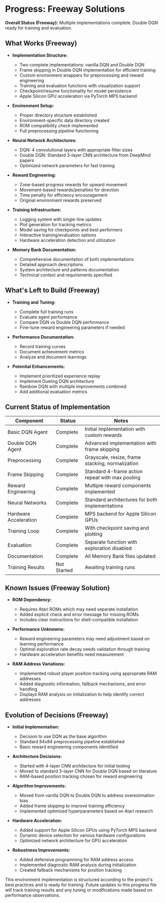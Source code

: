# Progress: Freeway Solutions

**Overall Status (Freeway):** Multiple implementations complete. Double DQN ready for training and evaluation.

## What Works (Freeway)

- **Implementation Structure:**
  - Two complete implementations: vanilla DQN and Double DQN
  - Frame skipping in Double DQN implementation for efficient training
  - Custom environment wrappers for preprocessing and reward engineering
  - Training and evaluation functions with visualization support
  - Checkpoint/resume functionality for model persistence 
  - Apple Silicon GPU acceleration via PyTorch MPS backend

- **Environment Setup:**
  - Proper directory structure established
  - Environment-specific data directory created
  - ROM compatibility check implemented
  - Full preprocessing pipeline functioning

- **Neural Network Architectures:**
  - DQN: 4 convolutional layers with appropriate filter sizes
  - Double DQN: Standard 3-layer CNN architecture from DeepMind papers
  - Optimized network parameters for fast training

- **Reward Engineering:**
  - Zone-based progress rewards for upward movement
  - Movement-based rewards/penalties for direction
  - Time penalty for efficiency encouragement
  - Original environment rewards preserved

- **Training Infrastructure:**
  - Logging system with single-line updates
  - Plot generation for tracking metrics
  - Model saving for checkpoints and best performers
  - Interactive training/evaluation options
  - Hardware acceleration detection and utilization

- **Memory Bank Documentation:**
  - Comprehensive documentation of both implementations
  - Detailed approach descriptions
  - System architecture and patterns documentation
  - Technical context and requirements specified

## What's Left to Build (Freeway)

- **Training and Tuning:**
  - Complete full training runs
  - Evaluate agent performance
  - Compare DQN vs Double DQN performance
  - Fine-tune reward engineering parameters if needed

- **Performance Documentation:**
  - Record training curves
  - Document achievement metrics
  - Analyze and document learnings

- **Potential Enhancements:**
  - Implement prioritized experience replay
  - Implement Dueling DQN architecture
  - Rainbow DQN with multiple improvements combined
  - Add additional evaluation metrics

## Current Status of Implementation

| Component | Status | Notes |
|-----------|--------|-------|
| Basic DQN Agent | Complete | Initial implementation with custom rewards |
| Double DQN Agent | Complete | Advanced implementation with frame skipping |
| Preprocessing | Complete | Grayscale, resize, frame stacking, normalization |
| Frame Skipping | Complete | Standard 4-frame action repeat with max pooling |
| Reward Engineering | Complete | Multiple reward components implemented |
| Neural Networks | Complete | Standard architectures for both implementations |
| Hardware Acceleration | Complete | MPS backend for Apple Silicon GPUs |
| Training Loop | Complete | With checkpoint saving and plotting |
| Evaluation | Complete | Separate function with exploration disabled |
| Documentation | Complete | All Memory Bank files updated |
| Training Results | Not Started | Awaiting training runs |

## Known Issues (Freeway Solution)

- **ROM Dependency:**
  - Requires Atari ROMs which may need separate installation
  - Added explicit check and error message for missing ROMs
  - Includes clear instructions for shell-compatible installation

- **Performance Unknowns:**
  - Reward engineering parameters may need adjustment based on learning performance
  - Optimal exploration rate decay needs validation through training
  - Hardware acceleration benefits need measurement

- **RAM Address Variations:**
  - Implemented robust player position tracking using appropriate RAM addresses
  - Added diagnostic information, fallback mechanisms, and error handling
  - Displays RAM analysis on initialization to help identify correct addresses

## Evolution of Decisions (Freeway)

- **Initial Implementation:**
  - Decision to use DQN as the base algorithm
  - Standard 84x84 preprocessing pipeline established
  - Basic reward engineering components identified

- **Architecture Decisions:**
  - Started with 4-layer CNN architecture for initial testing
  - Moved to standard 3-layer CNN for Double DQN based on literature
  - RAM-based position tracking chosen for reward engineering

- **Algorithm Improvements:**
  - Moved from vanilla DQN to Double DQN to address overestimation bias
  - Added frame skipping to improve training efficiency
  - Implemented optimized hyperparameters based on Atari research

- **Hardware Acceleration:**
  - Added support for Apple Silicon GPUs using PyTorch MPS backend
  - Dynamic device selection for various hardware configurations
  - Optimized network architecture for GPU acceleration

- **Robustness Improvements:**
  - Added defensive programming for RAM address access
  - Implemented diagnostic RAM analysis during initialization
  - Created fallback mechanisms for position tracking

This environment implementation is structured according to the project's best practices and is ready for training. Future updates to this progress file will track training results and any tuning or modifications made based on performance observations.
